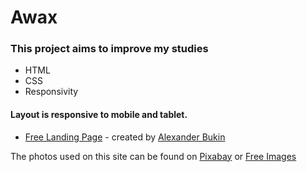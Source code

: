 # Awax

### This project aims to improve my studies

- HTML
- CSS
- Responsivity

#### Layout is responsive to mobile and tablet.

- [Free Landing Page](https://www.behance.net/gallery/58301549/Free-Landing-Page) - created by [Alexander Bukin](https://www.behance.net/bagd)

The photos used on this site can be found on [Pixabay](https://pixabay.com/pt/) or [Free Images](https://pt.freeimages.com/)
